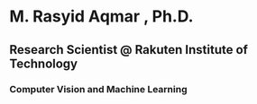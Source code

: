 # M. Rasyid Aqmar , Ph.D.
## Research Scientist @ Rakuten Institute of Technology

### Computer Vision and Machine Learning
